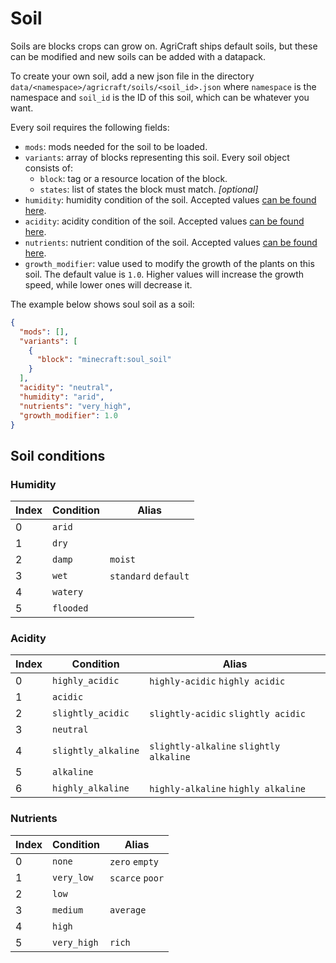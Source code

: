# Soil

Soils are blocks crops can grow on. AgriCraft ships default soils, but these can be modified and new soils can be added with a datapack.

To create your own soil, add a new json file in the directory `data/<namespace>/agricraft/soils/<soil_id>.json` where `namespace` is the namespace and `soil_id` is the ID of this soil, which can be whatever you want.

Every soil requires the following fields:
- `mods`: mods needed for the soil to be loaded.
- `variants`: array of blocks representing this soil. Every soil object consists of:
	-  `block`: tag or a resource location of the block.
	-  `states`: list of states the block must match. *[optional]*
- `humidity`: humidity condition of the soil. Accepted values [can be found here](#Humidity).
- `acidity`: acidity condition of the soil. Accepted values [can be found here](#Acidity).
- `nutrients`: nutrient condition of the soil. Accepted values [can be found here](#Nutrients).
- `growth_modifier`: value used to modify the growth of the plants on this soil. The default value is `1.0`. Higher values will increase the growth speed, while lower ones will decrease it.

The example below shows soul soil as a soil:

```json
{
  "mods": [],
  "variants": [
    {
      "block": "minecraft:soul_soil"
    }
  ],
  "acidity": "neutral",
  "humidity": "arid",
  "nutrients": "very_high",
  "growth_modifier": 1.0
}
```

## Soil conditions

### Humidity

| Index | Condition | Alias                |
|-------|-----------|----------------------|
| 0     | `arid`    |                      |
| 1     | `dry`     |                      |
| 2     | `damp`    | `moist`              |
| 3     | `wet`     | `standard` `default` |
| 4     | `watery`  |                      |
| 5     | `flooded` |                      |

### Acidity

| Index | Condition           | Alias                                   |
|-------|---------------------|-----------------------------------------|
| 0     | `highly_acidic`     | `highly-acidic` `highly acidic`         |
| 1     | `acidic`            |                                         |
| 2     | `slightly_acidic`   | `slightly-acidic` `slightly acidic`     |
| 3     | `neutral`           |                                         |
| 4     | `slightly_alkaline` | `slightly-alkaline` `slightly alkaline` |
| 5     | `alkaline`          |                                         |
| 6     | `highly_alkaline`   | `highly-alkaline` `highly alkaline`     |

### Nutrients

| Index | Condition   | Alias           |
|-------|-------------|-----------------|
| 0     | `none`      | `zero` `empty`  |
| 1     | `very_low`  | `scarce` `poor` |
| 2     | `low`       |                 |
| 3     | `medium`    | `average`       |
| 4     | `high`      |                 |
| 5     | `very_high` | `rich`          |
